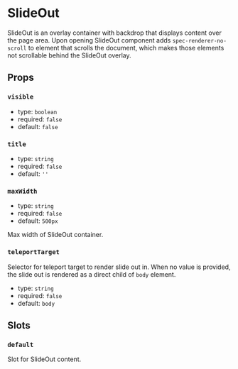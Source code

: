 # SlideOut

SlideOut is an overlay container with backdrop that displays content over the page area. Upon opening SlideOut component adds `spec-renderer-no-scroll` to element that scrolls the document, which makes those elements not scrollable behind the SlideOut overlay.

## Props

### `visible`

* type: `boolean`
* required: `false`
* default: `false`

### `title`

* type: `string`
* required: `false`
* default: `''`

### `maxWidth`

* type: `string`
* required: `false`
* default: `500px`

Max width of SlideOut container.

### `teleportTarget`

Selector for teleport target to render slide out in. When no value is provided, the slide out is rendered as a direct child of `body` element.

* type: `string`
* required: `false`
* default: `body`

## Slots

### `default`

Slot for SlideOut content.
